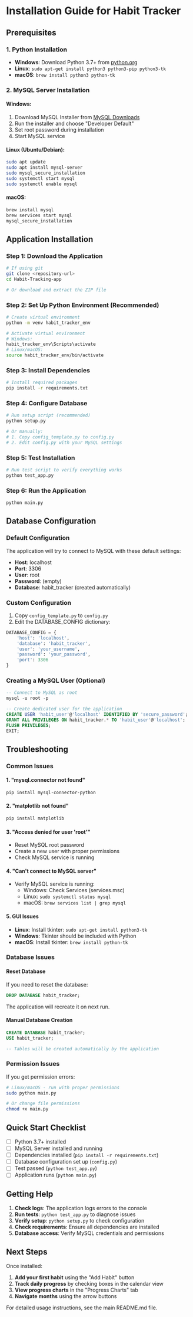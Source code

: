 # Installation Guide for Habit Tracker

## Prerequisites

### 1. Python Installation
- **Windows**: Download Python 3.7+ from [python.org](https://www.python.org/downloads/)
- **Linux**: `sudo apt-get install python3 python3-pip python3-tk`
- **macOS**: `brew install python3 python-tk`

### 2. MySQL Server Installation

#### Windows:
1. Download MySQL Installer from [MySQL Downloads](https://dev.mysql.com/downloads/installer/)
2. Run the installer and choose "Developer Default"
3. Set root password during installation
4. Start MySQL service

#### Linux (Ubuntu/Debian):
```bash
sudo apt update
sudo apt install mysql-server
sudo mysql_secure_installation
sudo systemctl start mysql
sudo systemctl enable mysql
```

#### macOS:
```bash
brew install mysql
brew services start mysql
mysql_secure_installation
```

## Application Installation

### Step 1: Download the Application
```bash
# If using git
git clone <repository-url>
cd Habit-Tracking-app

# Or download and extract the ZIP file
```

### Step 2: Set Up Python Environment (Recommended)
```bash
# Create virtual environment
python -m venv habit_tracker_env

# Activate virtual environment
# Windows:
habit_tracker_env\Scripts\activate
# Linux/macOS:
source habit_tracker_env/bin/activate
```

### Step 3: Install Dependencies
```bash
# Install required packages
pip install -r requirements.txt
```

### Step 4: Configure Database
```bash
# Run setup script (recommended)
python setup.py

# Or manually:
# 1. Copy config_template.py to config.py
# 2. Edit config.py with your MySQL settings
```

### Step 5: Test Installation
```bash
# Run test script to verify everything works
python test_app.py
```

### Step 6: Run the Application
```bash
python main.py
```

## Database Configuration

### Default Configuration
The application will try to connect to MySQL with these default settings:
- **Host**: localhost
- **Port**: 3306
- **User**: root
- **Password**: (empty)
- **Database**: habit_tracker (created automatically)

### Custom Configuration
1. Copy `config_template.py` to `config.py`
2. Edit the DATABASE_CONFIG dictionary:
```python
DATABASE_CONFIG = {
    'host': 'localhost',
    'database': 'habit_tracker',
    'user': 'your_username',
    'password': 'your_password',
    'port': 3306
}
```

### Creating a MySQL User (Optional)
```sql
-- Connect to MySQL as root
mysql -u root -p

-- Create dedicated user for the application
CREATE USER 'habit_user'@'localhost' IDENTIFIED BY 'secure_password';
GRANT ALL PRIVILEGES ON habit_tracker.* TO 'habit_user'@'localhost';
FLUSH PRIVILEGES;
EXIT;
```

## Troubleshooting

### Common Issues

#### 1. "mysql.connector not found"
```bash
pip install mysql-connector-python
```

#### 2. "matplotlib not found"
```bash
pip install matplotlib
```

#### 3. "Access denied for user 'root'"
- Reset MySQL root password
- Create a new user with proper permissions
- Check MySQL service is running

#### 4. "Can't connect to MySQL server"
- Verify MySQL service is running:
  - Windows: Check Services (services.msc)
  - Linux: `sudo systemctl status mysql`
  - macOS: `brew services list | grep mysql`

#### 5. GUI Issues
- **Linux**: Install tkinter: `sudo apt-get install python3-tk`
- **Windows**: Tkinter should be included with Python
- **macOS**: Install tkinter: `brew install python-tk`

### Database Issues

#### Reset Database
If you need to reset the database:
```sql
DROP DATABASE habit_tracker;
```
The application will recreate it on next run.

#### Manual Database Creation
```sql
CREATE DATABASE habit_tracker;
USE habit_tracker;

-- Tables will be created automatically by the application
```

### Permission Issues
If you get permission errors:
```bash
# Linux/macOS - run with proper permissions
sudo python main.py

# Or change file permissions
chmod +x main.py
```

## Quick Start Checklist

- [ ] Python 3.7+ installed
- [ ] MySQL Server installed and running
- [ ] Dependencies installed (`pip install -r requirements.txt`)
- [ ] Database configuration set up (`config.py`)
- [ ] Test passed (`python test_app.py`)
- [ ] Application runs (`python main.py`)

## Getting Help

1. **Check logs**: The application logs errors to the console
2. **Run tests**: `python test_app.py` to diagnose issues
3. **Verify setup**: `python setup.py` to check configuration
4. **Check requirements**: Ensure all dependencies are installed
5. **Database access**: Verify MySQL credentials and permissions

## Next Steps

Once installed:
1. **Add your first habit** using the "Add Habit" button
2. **Track daily progress** by checking boxes in the calendar view
3. **View progress charts** in the "Progress Charts" tab
4. **Navigate months** using the arrow buttons

For detailed usage instructions, see the main README.md file.
